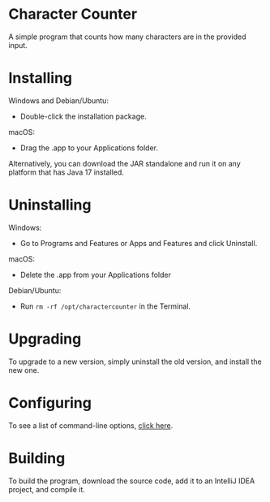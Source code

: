# Character Counter
A simple program that counts how many characters are in the provided input.
# Installing
Windows and Debian/Ubuntu:
- Double-click the installation package.

macOS:
- Drag the .app to your Applications folder.

Alternatively, you can download the JAR standalone and run it on any platform that has Java 17 installed.
# Uninstalling
Windows:
- Go to Programs and Features or Apps and Features and click Uninstall.

macOS:
- Delete the .app from your Applications folder

Debian/Ubuntu:
- Run `rm -rf /opt/charactercounter` in the Terminal.
# Upgrading
To upgrade to a new version, simply uninstall the old version, and install the new one.
# Configuring
To see a list of command-line options, [click here](https://github.com/SF49ERS7/CharacterCounter/wiki/Command-line-Arguments).
# Building
To build the program, download the source code, add it to an IntelliJ IDEA project, and compile it.
